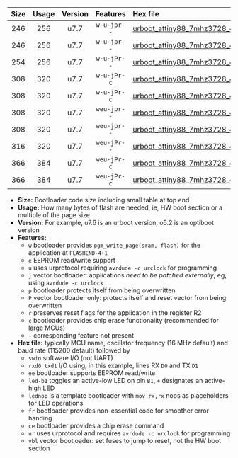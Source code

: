 |Size|Usage|Version|Features|Hex file|
|:-:|:-:|:-:|:-:|:--|
|246|256|u7.7|`w-u-jpr--`|[urboot_attiny88_7mhz3728_4800bps_swio_rxd7_txd6_led+d0_ur_vbl.hex](https://raw.githubusercontent.com/stefanrueger/urboot.hex/main/mcus/attiny88/fcpu_7mhz3728/4800_bps/urboot_attiny88_7mhz3728_4800bps_swio_rxd7_txd6_led+d0_ur_vbl.hex)|
|246|256|u7.7|`w-u-jpr--`|[urboot_attiny88_7mhz3728_4800bps_swio_rxd7_txd6_lednop_ur_vbl.hex](https://raw.githubusercontent.com/stefanrueger/urboot.hex/main/mcus/attiny88/fcpu_7mhz3728/4800_bps/urboot_attiny88_7mhz3728_4800bps_swio_rxd7_txd6_lednop_ur_vbl.hex)|
|254|256|u7.7|`w-u-jPr--`|[urboot_attiny88_7mhz3728_4800bps_swio_rxd7_txd6_ur_vbl.hex](https://raw.githubusercontent.com/stefanrueger/urboot.hex/main/mcus/attiny88/fcpu_7mhz3728/4800_bps/urboot_attiny88_7mhz3728_4800bps_swio_rxd7_txd6_ur_vbl.hex)|
|308|320|u7.7|`w-u-jPr-c`|[urboot_attiny88_7mhz3728_4800bps_swio_rxd7_txd6_led+d0_fr_ce_ur_vbl.hex](https://raw.githubusercontent.com/stefanrueger/urboot.hex/main/mcus/attiny88/fcpu_7mhz3728/4800_bps/urboot_attiny88_7mhz3728_4800bps_swio_rxd7_txd6_led+d0_fr_ce_ur_vbl.hex)|
|308|320|u7.7|`w-u-jPr-c`|[urboot_attiny88_7mhz3728_4800bps_swio_rxd7_txd6_lednop_fr_ce_ur_vbl.hex](https://raw.githubusercontent.com/stefanrueger/urboot.hex/main/mcus/attiny88/fcpu_7mhz3728/4800_bps/urboot_attiny88_7mhz3728_4800bps_swio_rxd7_txd6_lednop_fr_ce_ur_vbl.hex)|
|308|320|u7.7|`weu-jpr--`|[urboot_attiny88_7mhz3728_4800bps_swio_rxd7_txd6_ee_led+d0_ur_vbl.hex](https://raw.githubusercontent.com/stefanrueger/urboot.hex/main/mcus/attiny88/fcpu_7mhz3728/4800_bps/urboot_attiny88_7mhz3728_4800bps_swio_rxd7_txd6_ee_led+d0_ur_vbl.hex)|
|308|320|u7.7|`weu-jpr--`|[urboot_attiny88_7mhz3728_4800bps_swio_rxd7_txd6_ee_lednop_ur_vbl.hex](https://raw.githubusercontent.com/stefanrueger/urboot.hex/main/mcus/attiny88/fcpu_7mhz3728/4800_bps/urboot_attiny88_7mhz3728_4800bps_swio_rxd7_txd6_ee_lednop_ur_vbl.hex)|
|316|320|u7.7|`weu-jPr--`|[urboot_attiny88_7mhz3728_4800bps_swio_rxd7_txd6_ee_ur_vbl.hex](https://raw.githubusercontent.com/stefanrueger/urboot.hex/main/mcus/attiny88/fcpu_7mhz3728/4800_bps/urboot_attiny88_7mhz3728_4800bps_swio_rxd7_txd6_ee_ur_vbl.hex)|
|366|384|u7.7|`weu-jPr-c`|[urboot_attiny88_7mhz3728_4800bps_swio_rxd7_txd6_ee_led+d0_fr_ce_ur_vbl.hex](https://raw.githubusercontent.com/stefanrueger/urboot.hex/main/mcus/attiny88/fcpu_7mhz3728/4800_bps/urboot_attiny88_7mhz3728_4800bps_swio_rxd7_txd6_ee_led+d0_fr_ce_ur_vbl.hex)|
|366|384|u7.7|`weu-jPr-c`|[urboot_attiny88_7mhz3728_4800bps_swio_rxd7_txd6_ee_lednop_fr_ce_ur_vbl.hex](https://raw.githubusercontent.com/stefanrueger/urboot.hex/main/mcus/attiny88/fcpu_7mhz3728/4800_bps/urboot_attiny88_7mhz3728_4800bps_swio_rxd7_txd6_ee_lednop_fr_ce_ur_vbl.hex)|

- **Size:** Bootloader code size including small table at top end
- **Usage:** How many bytes of flash are needed, ie, HW boot section or a multiple of the page size
- **Version:** For example, u7.6 is an urboot version, o5.2 is an optiboot version
- **Features:**
  + `w` bootloader provides `pgm_write_page(sram, flash)` for the application at `FLASHEND-4+1`
  + `e` EEPROM read/write support
  + `u` uses urprotocol requiring `avrdude -c urclock` for programming
  + `j` vector bootloader: applications *need to be patched externally*, eg, using `avrdude -c urclock`
  + `p` bootloader protects itself from being overwritten
  + `P` vector bootloader only: protects itself and reset vector from being overwritten
  + `r` preserves reset flags for the application in the register R2
  + `c` bootloader provides chip erase functionality (recommended for large MCUs)
  + `-` corresponding feature not present
- **Hex file:** typically MCU name, oscillator frequency (16 MHz default) and baud rate (115200 default) followed by
  + `swio` software I/O (not UART)
  + `rxd0 txd1` I/O using, in this example, lines RX `D0` and TX `D1`
  + `ee` bootloader supports EEPROM read/write
  + `led-b1` toggles an active-low LED on pin `B1`, `+` designates an active-high LED
  + `lednop` is a template bootloader with `mov rx,rx` nops as placeholders for LED operations
  + `fr` bootloader provides non-essential code for smoother error handing
  + `ce` bootloader provides a chip erase command
  + `ur` uses urprotocol and requires `avrdude -c urclock` for programming
  + `vbl` vector bootloader: set fuses to jump to reset, not the HW boot section
